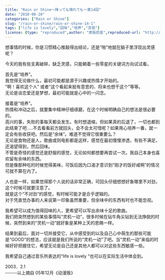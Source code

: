 ```yaml
---
title: "Rain or Shine～降っても晴れても〜第14回"
date: "2010-08-20"
categories: ["Rain or Shine"]
slug: "/rain-or-shine/rain-or-shine-14-1"
tags: ["life is lovely","回味","培养","灵感"]
license: {type: "reproduced",author: "原版奶昔",reproduced-url: "http://spaces.msn.com/shinnsama/blog/cns!4E2F09F0EF53C369!1550.entry",reproduced-website: "あだち充の屋根裏部屋"}
---
```


想事情的时候，你是习惯精心推敲得出结论，还是“啪”地就在脑子里浮现出灵感呢？  

  
今天的我有些支离破碎，缺乏灵感，只能朝着一些零星的关键词方向试试看。  

  
首先是“培养”。  
我觉得无论做什么，最初可能都是源于兴趣或热情才开始的。  
“啊！喜欢这个人” 或者“这个看起来挺有意思的、将来也想干这个”等等。  
无论是谈恋爱还是梦想，最初可能就是心中的一闪念。  

  
接着是“培养”。  
热情和冲动之后，就要集中精神仔细琢磨，在这个时候明确自己的想法是很必要的。  
高兴的事，失败的事每天都会发生。有时想退缩，但如果真的后退了，一切也都到此结束了吧…..不去看看前方就回头，会不会太可惜呢？如果用心培养一番，就一定会有些收获吧。然后是“余味”。难道不觉得它很重要么？  
无论是食物还是人，歌曲或则电影都是这样，感觉在最初慢慢渗透，有些不满足，还渴望得到，然后回味。  
不管是奇怪的感觉还是舒服的感觉，无论如何都想要再尝试一次。我自己本身也喜欢留有余味的东西。  
但是像那种吃的时候觉得美味，可饭后因为口渴才意识到“刚才的饭好咸啊”的情况可就不算在内了。  

  
人也是一样，如果觉得那个人说的话非常正确，可回头仔细想想好象哪里不对劲，这个时候可就要注意了。  
就是这个“不对劲”的感觉，有时候可能才是合乎逻辑的。  
对于凭直觉办事的人来说第一印象虽然重要，但余味中的东西有时也不能忽视。  

  
我希望可以成为值得回味的人，更希望可以写出余味十足的歌曲。  
我们把突然想到的某些事情叫“灵机一动”，很多时候在钻牛角尖钻到无法挣脱的时候，突然到来的“灵机一动”就好象是某种上天的恩赐一样。  

  
结果到最后，面对一切并接受它，从中感受到的以及自己心中萌生的那些可能是“GOOD”的想法，应该就是我们所说的“灵机一动”了吧。当“灵机一动”来临的时候好好把握住它，希望无论是自己还是其他人都可以对这些东西敏感一些。  

  
我希望自己通过音乐所表达的“life is lovely “也可以在实际生活中体会到。  

  
2003．2.1  
\------以上摘自 05年12月《动漫贩》
